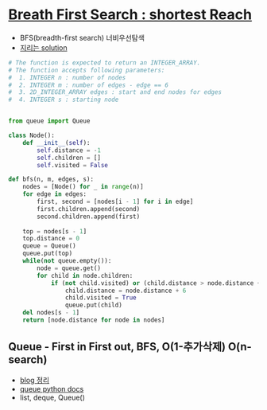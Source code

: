 # [Breath First Search : shortest Reach](https://www.hackerrank.com/challenges/bfsshortreach/problem?isFullScreen=true)

- BFS(breadth-first search) 너비우선탐색
- [지리는 solution](https://www.thepoorcoder.com/hackerrank-breadth-first-search-shortest-reach-solution/)

```python
# The function is expected to return an INTEGER_ARRAY.
# The function accepts following parameters:
#  1. INTEGER n : number of nodes
#  2. INTEGER m : number of edges - edge == 6
#  3. 2D_INTEGER_ARRAY edges : start and end nodes for edges
#  4. INTEGER s : starting node


from queue import Queue

class Node():
    def __init__(self):
        self.distance = -1
        self.children = []
        self.visited = False

def bfs(n, m, edges, s):
    nodes = [Node() for _ in range(n)]
    for edge in edges:
        first, second = [nodes[i - 1] for i in edge]
        first.children.append(second)
        second.children.append(first)
    
    top = nodes[s - 1]
    top.distance = 0
    queue = Queue()
    queue.put(top)
    while(not queue.empty()):
        node = queue.get()
        for child in node.children:
            if (not child.visited) or (child.distance > node.distance + 6):
                child.distance = node.distance + 6
                child.visited = True
                queue.put(child)
    del nodes[s - 1]
    return [node.distance for node in nodes]
```

## Queue - First in First out, BFS, O(1-추가삭제) O(n-search)

- [blog 정리](https://www.daleseo.com/python-queue/)
- [queue python docs](https://docs.python.org/ko/3.7/library/queue.html)
- list, deque, Queue()